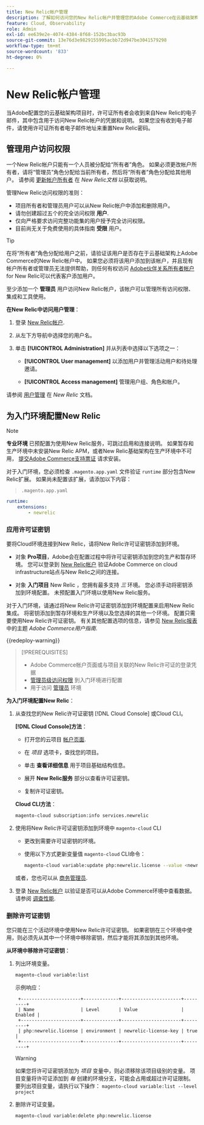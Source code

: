 ```yaml
---
title: New Relic帐户管理
description: 了解如何访问您的New Relic帐户并管理您的Adobe Commerce在云基础架构项目上的访问权限、集成和工具使用。
feature: Cloud, Observability
role: Admin
exl-id: ee639e2e-4074-4384-8f68-152bc3bac93b
source-git-commit: 13e76d3e9829155995acbb72d947be3041579298
workflow-type: tm+mt
source-wordcount: '833'
ht-degree: 0%

---
```


# New Relic帐户管理

当Adobe配置您的云基础架构项目时，许可证所有者会收到来自New Relic的电子邮件，其中包含用于访问New Relic帐户的凭据和说明。 如果您没有收到电子邮件，请使用许可证所有者电子邮件地址来重置New Relic密码。

## 管理用户访问权限

一个New Relic帐户只能有一个人员被分配给“所有者”角色。 如果必须更改帐户所有者，请将“管理员”角色分配给当前所有者，然后将“所有者”角色分配给其他用户。 请参阅 [更新帐户所有者](https://docs.newrelic.com/docs/accounts/original-accounts-billing/original-users-roles/users-roles-original-user-model/) 在 _New Relic文档_ 以获取说明。

管理New Relic访问权限的准则：

- 项目所有者和管理员用户可以从New Relic帐户中添加和删除用户。
- 请勿创建超过五个的完全访问权限 **用户**.
- 仅向严格要求访问完整功能集的用户授予完全访问权限。
- 目前尚无关于免费使用的具体指南 **受限** 用户。

>[!TIP]
>
>在将“所有者”角色分配给用户之前，请验证该用户是否存在于云基础架构上Adobe Commerce的New Relic帐户中。 如果您必须将该用户添加到该帐户，并且现有帐户所有者或管理员无法提供帮助，则任何有权访问 [Adobe伙伴关系所有者帐户](https://account.newrelic.com/accounts/1311131/users) for New Relic可以代表客户添加用户。

至少添加一个 **管理员** 用户访问New Relic帐户，该帐户可以管理所有访问权限、集成和工具使用。

**在New Relic中访问用户管理**：

1. 登录 [New Relic帐户](https://login.newrelic.com/login).

1. 从左下方导航中选择您的用户名。

1. 单击 **[!UICONTROL Administration]** 并从列表中选择以下选项之一：

   - **[!UICONTROL User management]** 以添加用户并管理活动用户和待处理邀请。

   - **[!UICONTROL Access management]** 管理用户组、角色和帐户。

请参阅 [用户管理](https://docs.newrelic.com/docs/accounts/accounts-billing/new-relic-one-user-management/user-management-ui-and-tasks/) 在 _New Relic_ 文档。

## 为入门环境配置New Relic

>[!NOTE]
>
>**专业环境** 已预配置为使用New Relic服务，可跳过启用和连接说明。 如果暂存和生产环境中未安装New Relic APM，或者New Relic基础架构在生产环境中不可用， [提交Adobe Commerce支持票证](https://experienceleague.adobe.com/docs/commerce-knowledge-base/kb/help-center-guide/magento-help-center-user-guide.html#submit-ticket) 请求安装。

对于入门环境，您必须检查 `.magento.app.yaml` 文件验证 `runtime` 部分包含New Relic扩展。 如果尚未配置该扩展，请添加以下内容：

> `.magento.app.yaml`

```yaml
runtime:
    extensions:
        - newrelic
```

### 应用许可证密钥

要将Cloud环境连接到New Relic，请将New Relic许可证密钥添加到环境。

- 对象 **Pro项目**，Adobe会在配置过程中将许可证密钥添加到您的生产和暂存环境。 您可以登录到 [New Relic帐户](https://login.newrelic.com/login) 验证Adobe Commerce on cloud infrastructure站点与New Relic之间的连接。

- 对象 **入门项目** New Relic ，您拥有最多支持 _三_ 环境。 您必须手动将密钥添加到环境配置。 未预配置入门环境以使用New Relic服务。

对于入门环境，请通过将New Relic许可证密钥添加到环境配置来启用New Relic集成。 将密钥添加到暂存环境和生产环境以及您选择的其他一个环境。 配置只需要使用New Relic许可证密钥。 有关其他配置选项的信息，请参见 [New Relic报表](https://experienceleague.adobe.com/docs/commerce-admin/config/general/new-relic-reporting.html) 中的主题 _Adobe Commerce用户指南_.

{{redeploy-warning}}

>[!PREREQUISITES]
>
>- Adobe Commerce帐户页面或与项目关联的New Relic许可证的登录凭据
>- [管理员级访问权限](../project/user-access.md) 到入门环境进行配置
>- 用于访问 [管理员](https://experienceleague.adobe.com/docs/commerce-admin/systems/user-accounts/permissions.html) 环境

**为入门环境配置New Relic**：

1. 从查找您的New Relic许可证密钥 [!DNL Cloud Console] 或Cloud CLI。

   **[!DNL Cloud Console]方法**：

   - 打开您的云项目 [帐户页面](https://accounts.magento.cloud/user).

   - 在 _项目_ 选项卡，查找您的项目。

   - 单击 **查看详细信息** 用于项目基础结构信息。

   - 展开 **New Relic服务** 部分以查看许可证密钥。

   - 复制许可证密钥。

   **Cloud CLI方法**：

   ```bash
   magento-cloud subscription:info services.newrelic
   ```

1. 使用将New Relic许可证密钥添加到环境中 `magento-cloud` CLI

   - 更改到需要许可证密钥的环境。
   - 使用以下方式更新变量值 `magento-cloud` CLI命令：

     ```bash
     magento-cloud variable:update php:newrelic.license --value <newrelic-license-key>
     ```

   或者，您也可以从 [商务管理员](https://experienceleague.adobe.com/docs/commerce-admin/start/reporting/new-relic-reporting.html#step-3%3A-configure-your-store).

1. 登录 [New Relic帐户](https://login.newrelic.com/login) 以验证是否可以从Adobe Commerce环境中查看数据。 请参阅 [调查性能](investigate-performance.md).

### 删除许可证密钥

您只能在三个活动环境中使用New Relic许可证密钥。 如果密钥在三个环境中使用，则必须先从其中一个环境中移除密钥，然后才能将其添加到其他环境。

**从环境中移除许可证密钥**：

1. 列出环境变量。

   ```bash
   magento-cloud variable:list
   ```

   示例响应：

   ```terminal
    +----------------------+-------------+----------------------+---------+
    | Name                 | Level       | Value                | Enabled |
    +----------------------+-------------+----------------------+---------+
    | php:newrelic.license | environment | newrelic-license-key | true    |
    +----------------------+-------------+----------------------+---------+
   ```

   >[!WARNING]
   >
   >如果您将许可证密钥添加为 _项目_ 变量中，则必须移除该项目级别的变量。 项目变量将许可证添加到 _每_ 创建的环境分支，可能会占用或超过许可证限制。 要列出项目变量，请执行以下操作： `magento-cloud variable:list --level project`

1. 删除许可证变量。

   ```bash
   magento-cloud variable:delete php:newrelic.license
   ```
